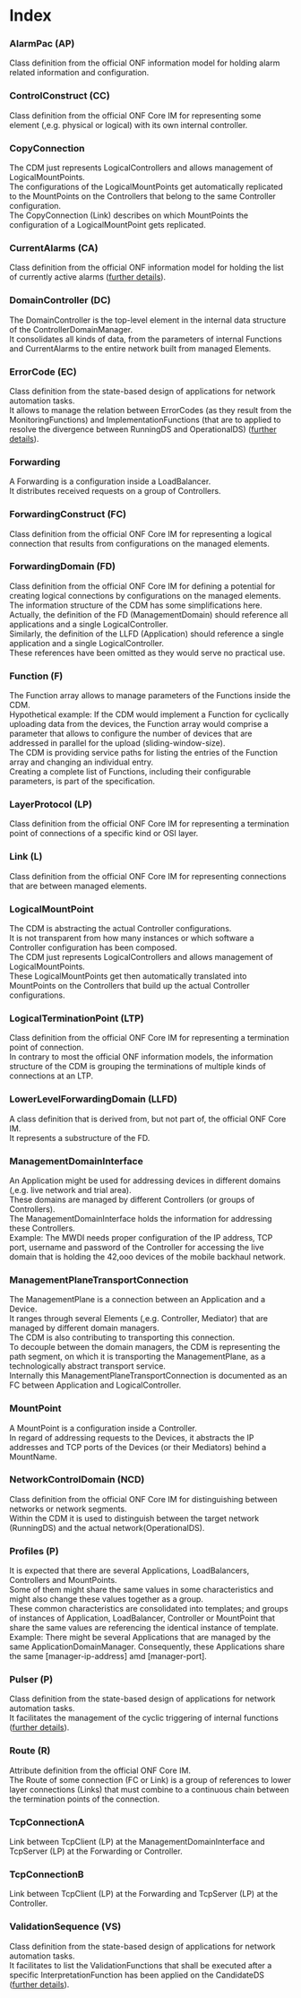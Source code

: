 # Index  

### AlarmPac (AP)  
Class definition from the official ONF information model for holding alarm related information and configuration.  

### ControlConstruct (CC)  
Class definition from the official ONF Core IM for representing some element (,e.g. physical or logical) with its own internal controller.  

### CopyConnection  
The CDM just represents LogicalControllers and allows management of LogicalMountPoints.  
The configurations of the LogicalMountPoints get automatically replicated to the MountPoints on the Controllers that belong to the same Controller configuration.  
The CopyConnection (Link) describes on which MountPoints the configuration of a LogicalMountPoint gets replicated.  

### CurrentAlarms (CA)  
Class definition from the official ONF information model for holding the list of currently active alarms ([further details](../Functions/Monitoring/MonitoringFunctions.md#currentalarms)).  

### DomainController (DC)  
The DomainController is the top-level element in the internal data structure of the ControllerDomainManager.  
It consolidates all kinds of data, from the parameters of internal Functions and CurrentAlarms to the entire network built from managed Elements.  

### ErrorCode (EC)  
Class definition from the state-based design of applications for network automation tasks.  
It allows to manage the relation between ErrorCodes (as they result from the MonitoringFunctions) and ImplementationFunctions (that are to applied to resolve the divergence between RunningDS and OperationalDS) ([further details](../Functions/Implementation/ImplementationOrchestrator.md)).  

### Forwarding   
A Forwarding is a configuration inside a LoadBalancer.  
It distributes received requests on a group of Controllers.  

### ForwardingConstruct (FC)  
Class definition from the official ONF Core IM for representing a logical connection that results from configurations on the managed elements.  

### ForwardingDomain (FD)  
Class definition from the official ONF Core IM for defining a potential for creating logical connections by configurations on the managed elements.  
The information structure of the CDM has some simplifications here.  
Actually, the definition of the FD (ManagementDomain) should reference all applications and a single LogicalController.  
Similarly, the definition of the LLFD (Application) should reference a single application and a single LogicalController.  
These references have been omitted as they would serve no practical use.  

### Function (F)  
The Function array allows to manage parameters of the Functions inside the CDM.  
Hypothetical example: If the CDM would implement a Function for cyclically uploading data from the devices, the Function array would comprise a parameter that allows to configure the number of devices that are addressed in parallel for the upload (sliding-window-size).  
The CDM is providing service paths for listing the entries of the Function array and changing an individual entry.  
Creating a complete list of Functions, including their configurable parameters, is part of the specification.  

### LayerProtocol (LP)  
Class definition from the official ONF Core IM for representing a termination point of connections of a specific kind or OSI layer.  

### Link (L)  
Class definition from the official ONF Core IM for representing connections that are between managed elements.  

### LogicalMountPoint  
The CDM is abstracting the actual Controller configurations.  
It is not transparent from how many instances or which software a Controller configuration has been composed.  
The CDM just represents LogicalControllers and allows management of LogicalMountPoints.  
These LogicalMountPoints get then automatically translated into MountPoints on the Controllers that build up the actual Controller configurations.  

### LogicalTerminationPoint (LTP)  
Class definition from the official ONF Core IM for representing a termination point of connection.  
In contrary to most the official ONF information models, the information structure of the CDM is grouping the terminations of multiple kinds of connections at an LTP.  

### LowerLevelForwardingDomain (LLFD)  
A class definition that is derived from, but not part of, the official ONF Core IM.  
It represents a substructure of the FD.  

### ManagementDomainInterface  
An Application might be used for addressing devices in different domains (,e.g. live network and trial area).  
These domains are managed by different Controllers (or groups of Controllers).  
The ManagementDomainInterface holds the information for addressing these Controllers.  
Example: The MWDI needs proper configuration of the IP address, TCP port, username and password of the Controller for accessing the live domain that is holding the 42,ooo devices of the mobile backhaul network.  

### ManagementPlaneTransportConnection  
The ManagementPlane is a connection between an Application and a Device.  
It ranges through several Elements (,e.g. Controller, Mediator) that are managed by different domain managers.  
The CDM is also contributing to transporting this connection.  
To decouple between the domain managers, the CDM is representing the path segment, on which it is transporting the ManagementPlane, as a technologically abstract transport service.  
Internally this ManagementPlaneTransportConnection is documented as an FC between Application and LogicalController.  

### MountPoint  
A MountPoint is a configuration inside a Controller.  
In regard of addressing requests to the Devices, it abstracts the IP addresses and TCP ports of the Devices (or their Mediators) behind a MountName.  

### NetworkControlDomain (NCD)  
Class definition from the official ONF Core IM for distinguishing between networks or network segments.  
Within the CDM it is used to distinguish between the target network (RunningDS) and the actual network(OperationalDS).  

### Profiles (P)  
It is expected that there are several Applications, LoadBalancers, Controllers and MountPoints.  
Some of them might share the same values in some characteristics and might also change these values together as a group.  
These common characteristics are consolidated into templates; and groups of instances of Application, LoadBalancer, Controller or MountPoint that share the same values are referencing the identical instance of template.  
Example: There might be several Applications that are managed by the same ApplicationDomainManager. Consequently, these  Applications share the same [manager-ip-address] amd [manager-port].  

### Pulser (P)  
Class definition from the state-based design of applications for network automation tasks.  
It facilitates the management of the cyclic triggering of internal functions ([further details](../Functions/Pulser)).  

### Route (R)  
Attribute definition from the official ONF Core IM.  
The Route of some connection (FC or Link) is a group of references to lower layer connections (Links) that must combine to a continuous chain between the termination points of the connection.  

### TcpConnectionA
Link between TcpClient (LP) at the ManagementDomainInterface and TcpServer (LP) at the Forwarding or Controller.  

### TcpConnectionB
Link between TcpClient (LP) at the Forwarding and TcpServer (LP) at the Controller.  

### ValidationSequence (VS)  
Class definition from the state-based design of applications for network automation tasks.  
It facilitates to list the ValidationFunctions that shall be executed after a specific InterpretationFunction has been applied on the CandidateDS  ([further details](../Functions/Validation/ValidationOrchestrator.md)).  
